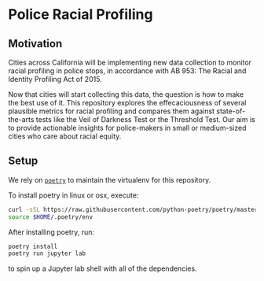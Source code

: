 # Police Racial Profiling

## Motivation

Cities across California will be implementing new data collection to monitor racial profiling in police stops, in accordance with AB 953: The Racial and Identity Profiling Act of 2015.

Now that cities will start collecting this data, the question is how to make the best use of it. This repository explores the effecaciousness of several plausible metrics for racial profiling and compares them against state-of-the-arts tests like the Veil of Darkness Test or the Threshold Test. Our aim is to provide actionable insights for police-makers in small or medium-sized cities who care about racial equity.

## Setup

We rely on [`poetry`](https://python-poetry.org/) to maintain the virtualenv for this repository. 

To install poetry in linux or osx, execute:
```sh
curl -sSL https://raw.githubusercontent.com/python-poetry/poetry/master/get-poetry.py | python -
source $HOME/.poetry/env
```

After installing poetry, run:
```sh
poetry install
poetry run jupyter lab
```
to spin up a Jupyter lab shell with all of the dependencies.
